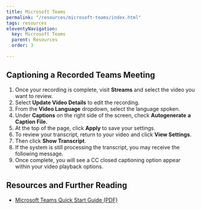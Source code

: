 ```yaml
---
title: Microsoft Teams
permalink: "/resources/microsoft-teams/index.html"
tags: resources
eleventyNavigation:
  key: Microsoft Teams
  parent: Resources
  order: 3

---
```

## Captioning a Recorded Teams Meeting

1. Once your recording is complete, visit **Streams** and select the video you want to review.
2. Select **Update Video Details** to edit the recording.
3. From the **Video Language** dropdown, select the language spoken.
4. Under **Captions** on the right side of the screen, check **Autogenerate** **a Caption File.**
5. At the top of the page, click **Apply** to save your settings.
6. To review your transcript, return to your video and click **View Settings**.
7. Then click **Show Transcript**.
8. If the system is still processing the transcript, you may receive the following message.
9. Once complete, you will see a CC closed captioning option appear within your video playback options.

## Resources and Further Reading

* [Microsoft Teams Quick Start Guide (PDF)](https://pulse.microsoft.com/uploads/prod/2020/03/Microsoft_Teams_Quickstart.pdf)